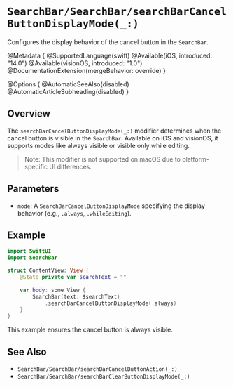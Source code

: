 # ``SearchBar/SearchBar/searchBarCancelButtonDisplayMode(_:)``

Configures the display behavior of the cancel button in the `SearchBar`.

@Metadata {
    @SupportedLanguage(swift)
    @Available(iOS, introduced: "14.0")
    @Available(visionOS, introduced: "1.0")
    @DocumentationExtension(mergeBehavior: override)
}

@Options {
    @AutomaticSeeAlso(disabled)
    @AutomaticArticleSubheading(disabled)
}

## Overview

The `searchBarCancelButtonDisplayMode(_:)` modifier determines when the cancel button is visible in the `SearchBar`. Available on iOS and visionOS, it supports modes like always visible or visible only while editing.

> Note: This modifier is not supported on macOS due to platform-specific UI differences.

## Parameters

- `mode`: A `SearchBarCancelButtonDisplayMode` specifying the display behavior (e.g., `.always`, `.whileEditing`).

## Example

```swift
import SwiftUI
import SearchBar

struct ContentView: View {
    @State private var searchText = ""
    
    var body: some View {
        SearchBar(text: $searchText)
            .searchBarCancelButtonDisplayMode(.always)
    }
}
```

This example ensures the cancel button is always visible.

## See Also

- ``SearchBar/SearchBar/searchBarCancelButtonAction(_:)``
- ``SearchBar/SearchBar/searchBarClearButtonDisplayMode(_:)``
